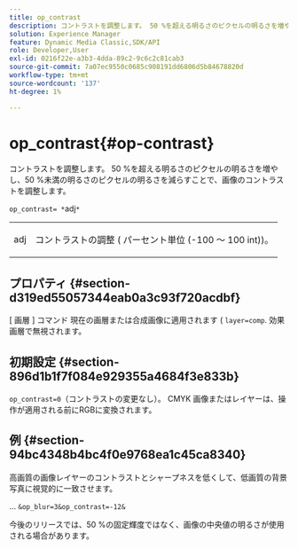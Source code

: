 ```yaml
---
title: op_contrast
description: コントラストを調整します。 50 %を超える明るさのピクセルの明るさを増やし、50 %未満の明るさのピクセルの明るさを減らすことで、画像のコントラストを調整します。
solution: Experience Manager
feature: Dynamic Media Classic,SDK/API
role: Developer,User
exl-id: 0216f22e-a3b3-4dda-89c2-9c6c2c81cab3
source-git-commit: 7a07ec9550c0685c908191dd6806d5b84678820d
workflow-type: tm+mt
source-wordcount: '137'
ht-degree: 1%

---
```


# op_contrast{#op-contrast}

コントラストを調整します。 50 %を超える明るさのピクセルの明るさを増やし、50 %未満の明るさのピクセルの明るさを減らすことで、画像のコントラストを調整します。

`op_contrast= *`adj`*`

<table id="simpletable_8246802C74424A68A7A2EA5B50A89D42"> 
 <tr class="strow"> 
  <td class="stentry"> <p><span class="varname"> adj</span> </p> </td> 
  <td class="stentry"> <p>コントラストの調整 ( パーセント単位 (-100 ～ 100 int))。 </p></td> 
 </tr> 
</table>

## プロパティ {#section-d319ed55057344eab0a3c93f720acdbf}

[ 画層 ] コマンド 現在の画層または合成画像に適用されます ( `layer=comp`. 効果画層で無視されます。

## 初期設定 {#section-896d1b1f7f084e929355a4684f3e833b}

`op_contrast=0`（コントラストの変更なし）。 CMYK 画像またはレイヤーは、操作が適用される前にRGBに変換されます。

## 例 {#section-94bc4348b4bc4f0e9768ea1c45ca8340}

高画質の画像レイヤーのコントラストとシャープネスを低くして、低画質の背景写真に視覚的に一致させます。

... `&op_blur=3&op_contrast=-12&`

今後のリリースでは、50 %の固定輝度ではなく、画像の中央値の明るさが使用される場合があります。
